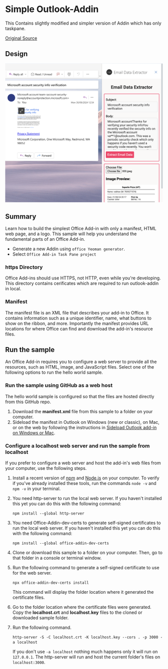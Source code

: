 # Simple Outlook-Addin

This Contains slightly modified and simpler version of Addin which has only taskpane.

[Original Source](https://github.com/OfficeDev/Office-Add-in-samples/tree/main/Samples/hello-world/outlook-hello-world)

## Design

![alt text](images/image.png)

## Summary

Learn how to build the simplest Office Add-in with only a manifest, HTML web page, and a logo. This sample will help you understand the fundamental parts of an Office Add-in.
- Generate a new Addin using `office Yeoman generator`.
- Select `Office Add-in Task Pane project`

### https Directory

Office Add-ins should use HTTPS, not HTTP, even while you're developing.
This directory contains cerificates which are required to run outlook-addin in local.


### Manifest

The manifest file is an XML file that describes your add-in to Office. It contains information such as a unique identifier, name, what buttons to show on the ribbon, and more. Importantly the manifest provides URL locations for where Office can find and download the add-in's resource files.

## Run the sample

An Office Add-in requires you to configure a web server to provide all the resources, such as HTML, image, and JavaScript files. Select one of the following options to run the hello world sample.

### Run the sample using GitHub as a web host

The hello world sample is configured so that the files are hosted directly from this GitHub repo.

1. Download the **manifest.xml** file from this sample to a folder on your computer.
1. Sideload the manifest in Outlook on Windows (new or classic), on Mac, or on the web by following the instructions in [Sideload Outlook add-in on Windows or Mac](https://learn.microsoft.com/office/dev/add-ins/outlook/sideload-outlook-add-ins-for-testing).

### Configure a localhost web server and run the sample from localhost

If you prefer to configure a web server and host the add-in's web files from your computer, use the following steps.

1. Install a recent version of [npm](https://www.npmjs.com/get-npm) and [Node.js](https://nodejs.org/) on your computer. To verify if you've already installed these tools, run the commands `node -v` and `npm -v` in your terminal.

1. You need http-server to run the local web server. If you haven't installed this yet you can do this with the following command:

   ```console
   npm install --global http-server
   ```

1. You need Office-Addin-dev-certs to generate self-signed certificates to run the local web server. If you haven't installed this yet you can do this with the following command:

   ```console
   npm install --global office-addin-dev-certs
   ```

1. Clone or download this sample to a folder on your computer. Then, go to that folder in a console or terminal window.
1. Run the following command to generate a self-signed certificate to use for the web server.

   ```console
   npx office-addin-dev-certs install
   ```

   This command will display the folder location where it generated the certificate files.

1. Go to the folder location where the certificate files were generated. Copy the **localhost.crt** and **localhost.key** files to the cloned or downloaded sample folder.

1. Run the following command.

   ```console
   http-server -S -C localhost.crt -K localhost.key --cors . -p 3000 -a localhost
   ```

   If you don't use `-a localhost` nothing much happens only it will run on `127.0.0.1`.
   The http-server will run and host the current folder's files on `localhost:3000`.
